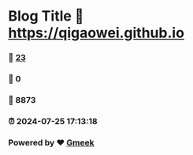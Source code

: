 # Blog Title :link: https://qigaowei.github.io 
### :page_facing_up: [23](https://qigaowei.github.io/tag.html) 
### :speech_balloon: 0 
### :hibiscus: 8873 
### :alarm_clock: 2024-07-25 17:13:18 
### Powered by :heart: [Gmeek](https://github.com/Meekdai/Gmeek)
